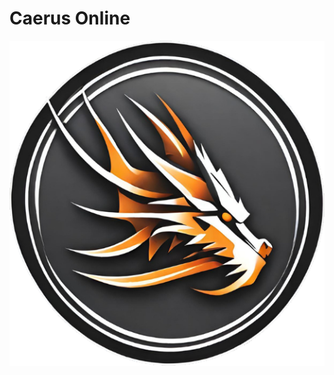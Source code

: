 # Caerus Online
![Caerus Online Logo](https://github.com/Caerus-Online/.github/blob/main/Caerus%20Online%20Logo.png)
